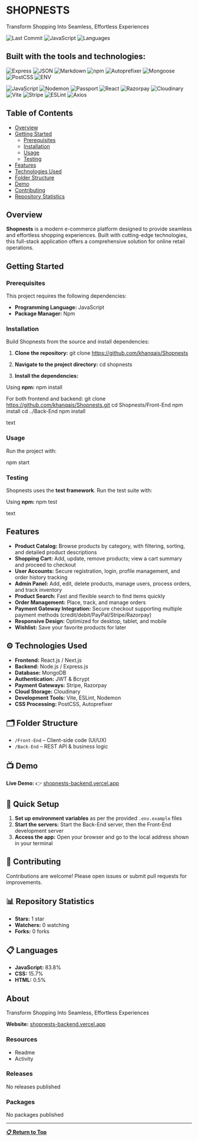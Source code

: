# SHOPNESTS

Transform Shopping Into Seamless, Effortless Experiences

![Last Commit](https://img.shields.io/badge/last%20commit-last%20sunday-blue)
![JavaScript](https://img.shields.io/badge/javascript-83.8%25-yellow)
![Languages](https://img.shields.io/badge/languages-3-blue)

## Built with the tools and technologies:

![Express](https://img.shields.io/badge/Express-000000?style=for-the-badge&logo=express&logoColor=white)
![JSON](https://img.shields.io/badge/JSON-000000?style=for-the-badge&logo=json&logoColor=white)
![Markdown](https://img.shields.io/badge/Markdown-000000?style=for-the-badge&logo=markdown&logoColor=white)
![npm](https://img.shields.io/badge/npm-CB3837?style=for-the-badge&logo=npm&logoColor=white)
![Autoprefixer](https://img.shields.io/badge/Autoprefixer-DD3735?style=for-the-badge&logo=autoprefixer&logoColor=white)
![Mongoose](https://img.shields.io/badge/Mongoose-880000?style=for-the-badge&logo=mongoose&logoColor=white)
![PostCSS](https://img.shields.io/badge/PostCSS-DD3A0A?style=for-the-badge&logo=postcss&logoColor=white)
![ENV](https://img.shields.io/badge/.ENV-ECD53F?style=for-the-badge&logo=dotenv&logoColor=black)

![JavaScript](https://img.shields.io/badge/JavaScript-F7DF1E?style=for-the-badge&logo=javascript&logoColor=black)
![Nodemon](https://img.shields.io/badge/Nodemon-76D04B?style=for-the-badge&logo=nodemon&logoColor=white)
![Passport](https://img.shields.io/badge/Passport-34E27A?style=for-the-badge&logo=passport&logoColor=white)
![React](https://img.shields.io/badge/React-20232A?style=for-the-badge&logo=react&logoColor=61DAFB)
![Razorpay](https://img.shields.io/badge/Razorpay-02042B?style=for-the-badge&logo=razorpay&logoColor=3395FF)
![Cloudinary](https://img.shields.io/badge/Cloudinary-3448C5?style=for-the-badge&logo=cloudinary&logoColor=white)
![Vite](https://img.shields.io/badge/Vite-646CFF?style=for-the-badge&logo=vite&logoColor=white)
![Stripe](https://img.shields.io/badge/Stripe-008CDD?style=for-the-badge&logo=stripe&logoColor=white)
![ESLint](https://img.shields.io/badge/ESLint-4B32C3?style=for-the-badge&logo=eslint&logoColor=white)
![Axios](https://img.shields.io/badge/Axios-671DDF?style=for-the-badge&logo=axios&logoColor=white)

## Table of Contents

- [Overview](#overview)
- [Getting Started](#getting-started)
  - [Prerequisites](#prerequisites)
  - [Installation](#installation)
  - [Usage](#usage)
  - [Testing](#testing)
- [Features](#Features)
- [Technologies Used](#technologies-used)
- [Folder Structure](#folder-structure)
- [Demo](#demo)
- [Contributing](#contributing)
- [Repository Statistics](#repository-statistics)

## Overview

**Shopnests** is a modern e-commerce platform designed to provide seamless and effortless shopping experiences. Built with cutting-edge technologies, this full-stack application offers a comprehensive solution for online retail operations.

## Getting Started

### Prerequisites

This project requires the following dependencies:

- **Programming Language:** JavaScript
- **Package Manager:** Npm

### Installation
Build Shopnests from the source and install dependencies:

1. **Clone the repository:**
git clone https://github.com/khanqais/Shopnests


3. **Navigate to the project directory:**
cd shopnests


4. **Install the dependencies:**

Using **npm:**
npm install


For both frontend and backend:
git clone https://github.com/khanqais/Shopnests.git
cd Shopnests/Front-End
npm install
cd ../Back-End
npm install

text

### Usage

Run the project with:

npm start


### Testing

Shopnests uses the **test framework**. Run the test suite with:

Using **npm:**
npm test

text

##  Features

- **Product Catalog:** Browse products by category, with filtering, sorting, and detailed product descriptions
- **Shopping Cart:** Add, update, remove products; view a cart summary and proceed to checkout
- **User Accounts:** Secure registration, login, profile management, and order history tracking
- **Admin Panel:** Add, edit, delete products, manage users, process orders, and track inventory
- **Product Search:** Fast and flexible search to find items quickly
- **Order Management:** Place, track, and manage orders
- **Payment Gateway Integration:** Secure checkout supporting multiple payment methods (credit/debit/PayPal/Stripe/Razorpay)
- **Responsive Design:** Optimized for desktop, tablet, and mobile
- **Wishlist:** Save your favorite products for later

## ⚙️ Technologies Used

- **Frontend:** React.js / Next.js
- **Backend:** Node.js / Express.js
- **Database:** MongoDB
- **Authentication:** JWT & Bcrypt
- **Payment Gateways:** Stripe, Razorpay
- **Cloud Storage:** Cloudinary
- **Development Tools:** Vite, ESLint, Nodemon
- **CSS Processing:** PostCSS, Autoprefixer

## 🗂️ Folder Structure

- `/Front-End` – Client-side code (UI/UX)
- `/Back-End` – REST API & business logic

## 📺 Demo

**Live Demo:** 👉 [shopnests-backend.vercel.app](https://shopnests-backend.vercel.app)

## 🚀 Quick Setup

1. **Set up environment variables** as per the provided `.env.example` files
2. **Start the servers:** Start the Back-End server, then the Front-End development server
3. **Access the app:** Open your browser and go to the local address shown in your terminal

## 🤝 Contributing

Contributions are welcome! Please open issues or submit pull requests for improvements.

## 📊 Repository Statistics

- **Stars:** 1 star
- **Watchers:** 0 watching
- **Forks:** 0 forks

## 📋 Languages

- **JavaScript:** 83.8%
- **CSS:** 15.7%
- **HTML:** 0.5%

## About

Transform Shopping Into Seamless, Effortless Experiences

**Website:** [shopnests-backend.vercel.app](https://shopnests-backend.vercel.app)

### Resources

- Readme
- Activity

### Releases

No releases published

### Packages

No packages published

---

**[📋 Return to Top](#shopnests)**

